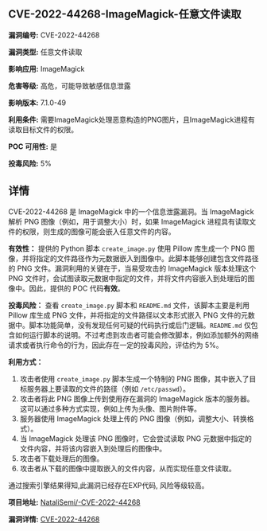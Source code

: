 ## CVE-2022-44268-ImageMagick-任意文件读取

**漏洞编号:** CVE-2022-44268

**漏洞类型:** 任意文件读取

**影响应用:** ImageMagick

**危害等级:** 高危，可能导致敏感信息泄露

**影响版本:** 7.1.0-49

**利用条件:** 需要ImageMagick处理恶意构造的PNG图片，且ImageMagick进程有读取目标文件的权限。

**POC 可用性:** 是

**投毒风险:** 5%

## 详情

CVE-2022-44268 是 ImageMagick 中的一个信息泄露漏洞。当 ImageMagick 解析 PNG 图像（例如，用于调整大小）时，如果 ImageMagick 进程具有读取文件的权限，则生成的图像可能会嵌入任意文件的内容。

**有效性：**
提供的 Python 脚本 `create_image.py` 使用 Pillow 库生成一个 PNG 图像，并将指定的文件路径作为元数据嵌入到图像中。此脚本能够创建包含文件路径的 PNG 文件。漏洞利用的关键在于，当易受攻击的 ImageMagick 版本处理这个 PNG 文件时，会试图读取元数据中指定的文件，并将文件内容嵌入到处理后的图像中。因此，提供的 POC 代码**有效**。

**投毒风险：**
查看 `create_image.py` 脚本和 `README.md` 文件，该脚本主要是利用 Pillow 库生成 PNG 文件，并将指定的文件路径以文本形式嵌入 PNG 文件的元数据中。脚本功能简单，没有发现任何可疑的代码执行或后门逻辑。`README.md` 仅包含如何运行脚本的说明。不过考虑到攻击者可能会修改脚本，例如添加额外的网络请求或者执行命令的行为，因此存在一定的投毒风险，评估约为 5%。

**利用方式：**
1.  攻击者使用 `create_image.py` 脚本生成一个特制的 PNG 图像，其中嵌入了目标服务器上要读取的文件的路径（例如 `/etc/passwd`）。
2.  攻击者将此 PNG 图像上传到使用存在漏洞的 ImageMagick 版本的服务器。这可以通过多种方式实现，例如上传为头像、图片附件等。
3.  服务器使用 ImageMagick 处理上传的 PNG 图像（例如，调整大小、转换格式）。
4.  当 ImageMagick 处理该 PNG 图像时，它会尝试读取 PNG 元数据中指定的文件内容，并将该内容嵌入到处理后的图像中。
5.  攻击者下载处理后的图像。
6.  攻击者从下载的图像中提取嵌入的文件内容，从而实现任意文件读取。

通过搜索引擎结果得知,此漏洞已经存在EXP代码, 风险等级较高。

**项目地址:** [NataliSemi/-CVE-2022-44268](https://github.com/NataliSemi/-CVE-2022-44268)

**漏洞详情:** [CVE-2022-44268](https://nvd.nist.gov/vuln/detail/CVE-2022-44268)